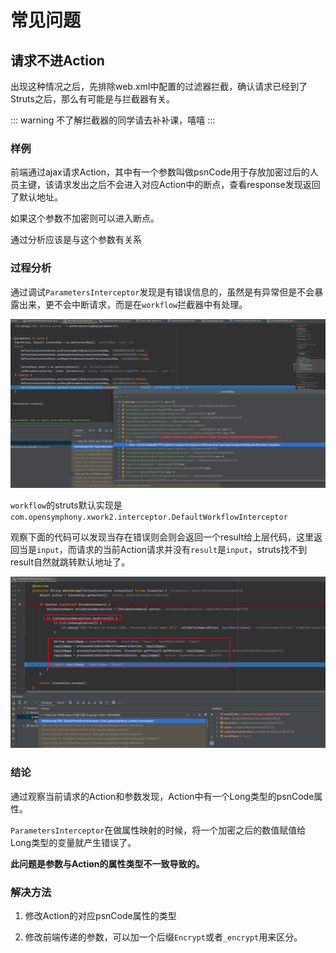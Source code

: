 # 常见问题

## 请求不进Action

出现这种情况之后，先排除web.xml中配置的过滤器拦截，确认请求已经到了Struts之后，那么有可能是与拦截器有关。

::: warning
不了解拦截器的同学请去补补课，嘻嘻
:::

### 样例

前端通过ajax请求Action，其中有一个参数叫做psnCode用于存放加密过后的人员主键，该请求发出之后不会进入对应Action中的断点，查看response发现返回了默认地址。

如果这个参数不加密则可以进入断点。

通过分析应该是与这个参数有关系

### 过程分析

通过调试`ParametersInterceptor`发现是有错误信息的，虽然是有异常但是不会暴露出来，更不会中断请求，而是在`workflow`拦截器中有处理。

![ParametersInterceptor](images/img.png)

`workflow`的struts默认实现是`com.opensymphony.xwork2.interceptor.DefaultWorkflowInterceptor`

观察下面的代码可以发现当存在错误则会则会返回一个result给上层代码，这里返回当是`input`，而请求的当前Action请求并没有`result`是`input`，struts找不到result自然就跳转默认地址了。

![DefaultWorkflowInterceptor](images/img_1.png)

### 结论

通过观察当前请求的Action和参数发现，Action中有一个Long类型的psnCode属性。

`ParametersInterceptor`在做属性映射的时候，将一个加密之后的数值赋值给Long类型的变量就产生错误了。

**此问题是参数与Action的属性类型不一致导致的。**

### 解决方法

1. 修改Action的对应psnCode属性的类型

2. 修改前端传递的参数，可以加一个后缀`Encrypt`或者`_encrypt`用来区分。